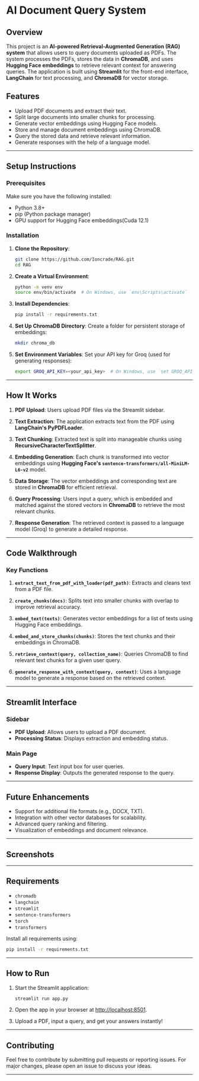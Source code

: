 # AI Document Query System

## Overview
This project is an **AI-powered Retrieval-Augmented Generation (RAG) system** that allows users to query documents uploaded as PDFs. The system processes the PDFs, stores the data in **ChromaDB**, and uses **Hugging Face embeddings** to retrieve relevant context for answering queries. The application is built using **Streamlit** for the front-end interface, **LangChain** for text processing, and **ChromaDB** for vector storage.

## Features
- Upload PDF documents and extract their text.
- Split large documents into smaller chunks for processing.
- Generate vector embeddings using Hugging Face models.
- Store and manage document embeddings using ChromaDB.
- Query the stored data and retrieve relevant information.
- Generate responses with the help of a language model.

---

## Setup Instructions

### Prerequisites
Make sure you have the following installed:
- Python 3.8+
- pip (Python package manager)
- GPU support for Hugging Face embeddings(Cuda 12.1)

### Installation
1. **Clone the Repository**:
   ```bash
   git clone https://github.com/Ioncrade/RAG.git
   cd RAG
   ```

2. **Create a Virtual Environment**:
   ```bash
   python -m venv env
   source env/bin/activate  # On Windows, use `env\Scripts\activate`
   ```

3. **Install Dependencies**:
   ```bash
   pip install -r requirements.txt
   ```

4. **Set Up ChromaDB Directory**:
   Create a folder for persistent storage of embeddings:
   ```bash
   mkdir chroma_db
   ```

5. **Set Environment Variables**:
   Set your API key for Groq (used for generating responses):
   ```bash
   export GROQ_API_KEY=<your_api_key>  # On Windows, use `set GROQ_API_KEY=<your_api_key>`
   ```

---

## How It Works

1. **PDF Upload**:
   Users upload PDF files via the Streamlit sidebar.

2. **Text Extraction**:
   The application extracts text from the PDF using **LangChain's PyPDFLoader**.

3. **Text Chunking**:
   Extracted text is split into manageable chunks using **RecursiveCharacterTextSplitter**.

4. **Embedding Generation**:
   Each chunk is transformed into vector embeddings using **Hugging Face's `sentence-transformers/all-MiniLM-L6-v2`** model.

5. **Data Storage**:
   The vector embeddings and corresponding text are stored in **ChromaDB** for efficient retrieval.

6. **Query Processing**:
   Users input a query, which is embedded and matched against the stored vectors in **ChromaDB** to retrieve the most relevant chunks.

7. **Response Generation**:
   The retrieved context is passed to a language model (Groq) to generate a detailed response.

---

## Code Walkthrough

### Key Functions
1. **`extract_text_from_pdf_with_loader(pdf_path)`**:
   Extracts and cleans text from a PDF file.

2. **`create_chunks(docs)`**:
   Splits text into smaller chunks with overlap to improve retrieval accuracy.

3. **`embed_text(texts)`**:
   Generates vector embeddings for a list of texts using Hugging Face embeddings.

4. **`embed_and_store_chunks(chunks)`**:
   Stores the text chunks and their embeddings in ChromaDB.

5. **`retrieve_context(query, collection_name)`**:
   Queries ChromaDB to find relevant text chunks for a given user query.

6. **`generate_response_with_context(query, context)`**:
   Uses a language model to generate a response based on the retrieved context.

---

## Streamlit Interface

### Sidebar
- **PDF Upload**: Allows users to upload a PDF document.
- **Processing Status**: Displays extraction and embedding status.

### Main Page
- **Query Input**: Text input box for user queries.
- **Response Display**: Outputs the generated response to the query.

---

## Future Enhancements
- Support for additional file formats (e.g., DOCX, TXT).
- Integration with other vector databases for scalability.
- Advanced query ranking and filtering.
- Visualization of embeddings and document relevance.

---

## Screenshots



---

## Requirements
- `chromadb`
- `langchain`
- `streamlit`
- `sentence-transformers`
- `torch`
- `transformers`

Install all requirements using:
```bash
pip install -r requirements.txt
```

---

## How to Run
1. Start the Streamlit application:
   ```bash
   streamlit run app.py
   ```

2. Open the app in your browser at [http://localhost:8501](http://localhost:8501).

3. Upload a PDF, input a query, and get your answers instantly!

---

## Contributing
Feel free to contribute by submitting pull requests or reporting issues. For major changes, please open an issue to discuss your ideas.

---
